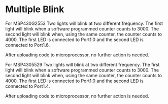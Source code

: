 # Multiple Blink
For MSP430G2553
Two lights will blink at two different frequency. The first light will blink when a software programmed counter counts to 3000. The second light will blink when, using the same counter, the counter counts to 4000. 
The first LED is connected to Port1.0 and the second LED is connected to Port1.6.

After uploading code to microprocessor, no further action is needed.

For MSP4305529
Two lights will blink at two different frequency. The first light will blink when a software programmed counter counts to 3000. The second light will blink when, using the same counter, the counter counts to 4000. 
The first LED is connected to Port1.0 and the second LED is connected to Port1.4.

After uploading code to microprocessor, no further action is needed.
